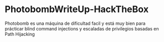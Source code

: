# PhotobombWriteUp-HackTheBox
Photobomb es una máquina de dificultad facil y está muy bien para prácticar blind command injections y escaladas de privilegios basadas en Path Hijacking 
